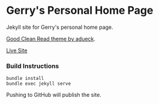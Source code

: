 # Gerry's Personal Home Page

Jekyll site for Gerry's personal home page.

[Good Clean Read theme by adueck](https://adueck.github.io/good-clean-read).

[Live Site](http://gshaw.ca)

### Build Instructions

```
bundle install
bundle exec jekyll serve
```

Pushing to GitHub will publish the site.
